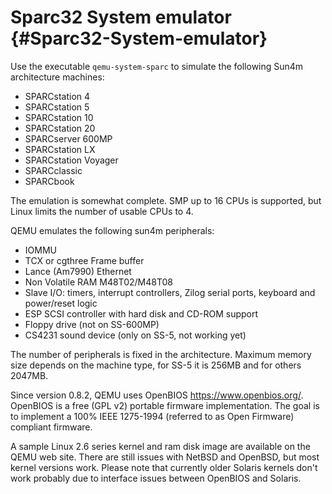# Sparc32 System emulator {#Sparc32-System-emulator}

Use the executable `qemu-system-sparc` to simulate the following Sun4m
architecture machines:

-   SPARCstation 4
-   SPARCstation 5
-   SPARCstation 10
-   SPARCstation 20
-   SPARCserver 600MP
-   SPARCstation LX
-   SPARCstation Voyager
-   SPARCclassic
-   SPARCbook

The emulation is somewhat complete. SMP up to 16 CPUs is supported, but
Linux limits the number of usable CPUs to 4.

QEMU emulates the following sun4m peripherals:

-   IOMMU
-   TCX or cgthree Frame buffer
-   Lance (Am7990) Ethernet
-   Non Volatile RAM M48T02/M48T08
-   Slave I/O: timers, interrupt controllers, Zilog serial ports,
    keyboard and power/reset logic
-   ESP SCSI controller with hard disk and CD-ROM support
-   Floppy drive (not on SS-600MP)
-   CS4231 sound device (only on SS-5, not working yet)

The number of peripherals is fixed in the architecture. Maximum memory
size depends on the machine type, for SS-5 it is 256MB and for others
2047MB.

Since version 0.8.2, QEMU uses OpenBIOS <https://www.openbios.org/>.
OpenBIOS is a free (GPL v2) portable firmware implementation. The goal
is to implement a 100% IEEE 1275-1994 (referred to as Open Firmware)
compliant firmware.

A sample Linux 2.6 series kernel and ram disk image are available on the
QEMU web site. There are still issues with NetBSD and OpenBSD, but most
kernel versions work. Please note that currently older Solaris kernels
don\'t work probably due to interface issues between OpenBIOS and
Solaris.
